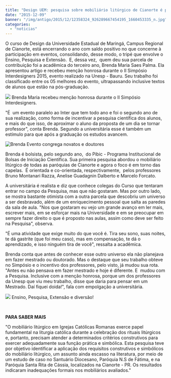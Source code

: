 ```yaml
---
title: "Design UEM: pesquisa sobre mobiliário litúrgico de Cianorte é premiada na UNESP"
date: "2015-12-09"
banner: "/img/antigo/2015/12/12358324_926289667454195_1660453335_n.jpg"
categories: 
  - "noticias"
---
```




O curso de Design da Universidade Estadual de Maringá, Campus Regional de Cianorte, está encerrando o ano com saldo positivo no que concerne à participação em eventos, consolidando, desse modo, o tripé que envolve o Ensino, Pesquisa e Extensão.  E, dessa vez,  quem deu sua parcela de contribuição foi a acadêmica do terceiro ano, Brenda Maria Saes Palma. Ela apresentou artigo e recebeu menção honrosa durante o II Simpósio Interdesigners 2015, evento realizado na Unesp - Bauru. Seu trabalho foi classificado entre os 05 melhores do evento, ultrapassando inclusive textos de alunos que estão na pós-graduação.

<!-- more -->
![](/img/antigo/2015/12/12358324_926289667454195_1660453335_n.jpg) Brenda Maria recebeu menção honrosa durante o II Simpósio Interdesigners.


"É  um evento paralelo ao Inter que tem todo ano e foi o segundo ano de sua realização, como forma de incentivar a pesquisa científica dos alunos, e mais do que isso, de aproximar o aluno da proposta de um dia se tornar professor", conta Brenda. Segundo a universitária esse é também um estímulo para que após a graduação os estudos avancem.

![Brenda](/img/antigo/2015/12/Brenda.jpg) 
Evento congrega novatos e doutores

Brenda é bolsista, pelo segundo ano,  do Pibic - Programa Institucional de Bolsas de Iniciação Científica. Sua primeira pesquisa abordou o mobiliário litúrgico de todas as paróquias de Cianorte e agora o foco é em torno das capelas.  É orientada e co-orientada, respectivamente,  pelos professores Bruno Montanari Razza, Anelise Guadagnin Dalberto e Marcelo Forcato. 

A universitária é realista e diz que conhece colegas do Curso que tentaram entrar no campo da Pesquisa, mas que não gostaram. Mas por outro lado, se mostra bastante otimista com a outra parcela que descobriu um universo a ser desbravado, além de um enriquecimento pessoal que salta as paredes da sala de aula. "Nos que gostaram eu vejo um grande avanço em ler mais, escrever mais, em se esforçar mais na Universidade e em se preocupar em sempre fazer direito o que é proposto nas aulas, assim como deve ser feito na Pesquisa", observa.

"É uma atividade que exige muito do que você é. Tira seu sono, suas noites, te dá gastrite (que foi meu caso), mas em compensação, te dá o aprendizado, e isso ninguém tira de você", ressalta a acadêmica.

Brenda conta que antes de conhecer esse outro universo ela não planejava em fazer mestrado ou doutorado. Mas o destaque que seu trabalho obteve no Simpósio e o incentivo dos professores, pelo visto, já mudou sua rota. "Antes eu não pensava em fazer mestrado e hoje é diferente. E  mudou com a Pesquisa. Inclusive com a menção honrosa, porque um dos professores da Unesp que viu meu trabalho, disse que daria para pensar em um Mestrado. Daí fiquei doida!", fala com empolgação a universitária.

![](/img/antigo/2015/12/12348296_926290824120746_752009672_n.jpg) Ensino, Pesquisa, Extensão e diversão!

 

**PARA SABER MAIS** 

"O mobiliário litúrgico em Igrejas Católicas Romanas exerce papel fundamental na liturgia católica durante a celebração dos rituais litúrgicos e, portanto, precisam atender a determinados critérios construtivos para exercer adequadamente sua função prática e simbólica. Esta pesquisa teve por objetivo identificar a aplicação dos requisitos construtivos e simbólicos do mobiliário litúrgico, um assunto ainda escasso na literatura, por meio de um estudo de caso no Santuário Diocesano, Paróquia N.S de Fátima, e na Paróquia Santa Rita de Cássia, localizados na Cianorte - PR. Os resultados indicaram inadequações formais nos mobiliários avaliados."
